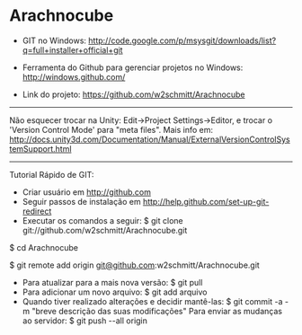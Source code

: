 Arachnocube
===========

* GIT no Windows: http://code.google.com/p/msysgit/downloads/list?q=full+installer+official+git
* Ferramenta do Github para gerenciar projetos no Windows: http://windows.github.com/

* Link do projeto: https://github.com/w2schmitt/Arachnocube

---
Não esquecer trocar na Unity: Edit->Project Settings->Editor, e trocar o 'Version Control Mode' para "meta files".
Mais info em: http://docs.unity3d.com/Documentation/Manual/ExternalVersionControlSystemSupport.html


---
Tutorial Rápido de GIT:

 * Criar usuário em http://github.com
 * Seguir passos de instalação em http://help.github.com/set-up-git-redirect
 * Executar os comandos a seguir:
  $ git clone git://github.com/w2schmitt/Arachnocube.git

  $ cd Arachnocube
  
  $ git remote add origin git@github.com:w2schmitt/Arachnocube.git
 * Para atualizar para a mais nova versão:
  $ git pull
 * Para adicionar um novo arquivo:
  $ git add arquivo
 * Quando tiver realizado alterações e decidir mantê-las:
  $ git commit -a -m "breve descrição das suas modificações"
 Para enviar as mudanças ao servidor:
  $ git push --all origin